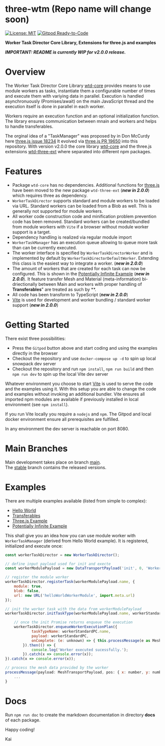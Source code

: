 # three-wtm (Repo name will change soon)

[![License: MIT](https://img.shields.io/badge/License-MIT-yellow.svg)](https://github.com/kaisalmen/three-wtm/blob/main/LICENSE)
[![Gitpod Ready-to-Code](https://img.shields.io/badge/Gitpod-ready--to--code-blue?logo=gitpod)](https://gitpod.io/#https://github.com/kaisalmen/three-wtm)

**Worker Task Director Core Library, Extensions for three.js and examples**

***IMPORTANT: README is currently WIP for v2.0.0 release.***

# Overview

The Worker Task Director Core Library [wtd-core](./packages/wtd-core) provides means to use module workers as tasks, instantiate them a configurable number of times and execute them with variying data in parallel. Execution is handled asynchronuously (Promises/await) on the main JavaScript thread and the execution itself is done in parallel in each worker.

Workers require an execution function and an optional initialization function. The library ensures communication between mnain and workers and helps to handle transferables.

The orginal idea of a "TaskManager" was proposed by in Don McCurdy here [three.js issue 18234](https://github.com/mrdoob/three.js/issues/18234) It evolved via [three.js PR 19650](https://github.com/mrdoob/three.js/pull/19650) into this repository.
With version v2.0.0 the core library [wtd-core](./packages/wtd-core) and the three.js extensions [wtd-three-ext](./packages/wtd-three-ext) where separated into different npm packages.

# Features

- Package `wtd-core` has no dependencies. Additional functions for [three.js](https://threejs.org/) have been moved to the new package `wtd-three-ext` (***new in 2.0.0***) which requires three as dependency.
- `WorkerTaskDirector` supports standard and module workers to be loaded via URL. Standard workers can be loaded from a Blob as well. This is generally not supported for module workers.
- All worker code construction code and minification problem prevention code has been removed. Standard workers can be created/bundled from module workers with `Vite` if a browser without module worker support is a target.
- Dependency handling is realized via regular module import
- `WorkerTaskManager` has an execution queue allowing to queue more task than can be currently executed.
- The worker interface is specified by `WorkerTaskDirectorWorker` and is implemented by default by `WorkerTaskDirectorDefaultWorker`. Extending this class is the easiest way to integrate a worker. (***new in 2.0.0***)
- The amount of workers that are created for each task can now be configured. This is shown in the [Potentially Infinite Example](./packages/examples/potentially_infinite.html) (***new in 2.0.0***). It feature transfer Mesh and Material (meta-information) bi-driectionally between Main and workers with proper handling of **Transferables**" are treated as such by **.
- All code has been transform to TypeScript (***new in 2.0.0***)
- [Vite](https://vitejs.dev/) is used for development and worker bundling / standard worker support (***new in 2.0.0***)


# Getting Started

There exist three possibilities:
* Press the `Gitpod` button above and start coding and using the examples directly in the browser
* Checkout the repository and use `docker-compose up -d` to spin up local snowpack dev server
* Checkout the repository and run `npm install`, `npm run build` and then `npm run dev` to spin up the local Vite dev server

Whatever environment you choose to start [Vite](https://vitejs.dev/) is used to serve the code and the examples using it. With this setup you are able to change the code and examples without invoking an additional bundler. Vite ensures all imported npm modules are available if previously installed in local environment (see `npm install`).

If you run Vite locally you require a `nodejs` and `npm`. The Gitpod and local docker environment ensure all prerequisites are fulfilled.

In any environment the dev server is reachable on port 8080.

# Main Branches

Main development takes place on branch [main](https://github.com/kaisalmen/three-wtm/tree/main).
<br>
The [stable](https://github.com/kaisalmen/three-wtm/tree/stable) branch contains the released versions.

# Examples

There are multiple examples available (listed from simple to complex):
- [Hello World](./packages/examples/helloworld.html)
- [Transferables](./packages/examples/transferables.html)
- [Three.js Example](./packages/examples/threejs.html)
- [Potentially Infinite Example](./packages/examples/potentially_infinite.html)

This shall give you an idea how you can use module worker with `WorkerTaskManager` (derived from Hello World example). It is registered, initialized and execute once:
```javascript
const workerTaskDirector = new WorkerTaskDirector();

// define input payload used for init and execte
const workerModulePayload = new DataTransportPayload('init', 0, 'WorkerModule');

// register the module worker
workerTaskDirector.registerTask(workerModulePayload.name, {
    module: true,
    blob: false,
    url: new URL('helloWorldWorkerModule', import.meta.url)
});

// init the worker task with the data from workerModulePayload
workerTaskDirector.initTaskType(workerModulePayload.name, workerStandardPC).then(() => {

    // once the init Promise returns enqueue the execution
    workerTaskDirector.enqueueWorkerExecutionPlan({
            taskTypeName: workerStandardPC.name,
            payload: workerStandardPC,
            onComplete: (e: unknown) => { this.processMessage(e as MeshTransportPayload, { x: 0, y: 0, z: 0 }); }
        }).then(() => {
            console.log('Worker executed sucessfully.');
        }).catch(x => console.error(x));
}).catch(x => console.error(x));

// process the mesh data provided by the worker
processMessage(payload: MeshTransportPayload, pos: { x: number, y: number, z: number }) {
    ...
}
```

# Docs
Run `npm run doc` to create the markdown documentation in directory **docs** of each package.

Happy coding!

Kai



